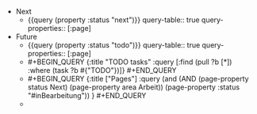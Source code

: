 - Next
	- {{query (property :status "next")}}
	  query-table:: true
	  query-properties:: [:page]
- Future
	- {{query (property :status "todo")}}
	  query-table:: true
	  query-properties:: [:page]
	- #+BEGIN_QUERY
	  {:title "TODO tasks"
	   :query [:find (pull ?b [*])
	           :where
	           (task ?b #{"TODO"})]}
	  #+END_QUERY
	- #+BEGIN_QUERY
	  {:title ["Pages"]
	   :query (and (AND (page-property status Next) (page-property area Arbeit)) (page-property :status "#inBearbeitung")) }
	  #+END_QUERY
	-